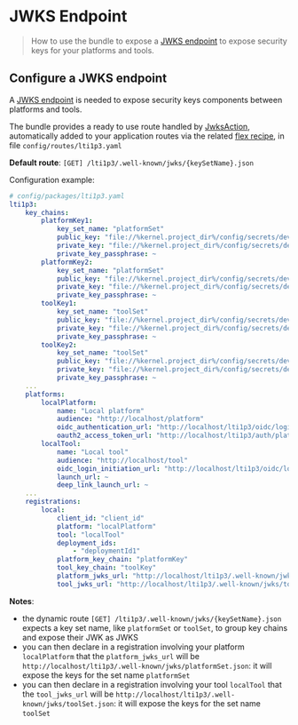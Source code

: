 # JWKS Endpoint

> How to use the bundle to expose a [JWKS endpoint](https://auth0.com/docs/tokens/concepts/jwks) to expose security keys for your platforms and tools.

## Configure a JWKS endpoint

A [JWKS endpoint](https://auth0.com/docs/tokens/concepts/jwks) is needed to expose security keys components between platforms and tools.

The bundle provides a ready to use route handled by [JwksAction](../../Action/Jwks/JwksAction.php), automatically added to your application routes via the related [flex recipe](https://github.com/symfony/recipes-contrib/tree/master/oat-sa/bundle-lti1p3), in file `config/routes/lti1p3.yaml`

**Default route**: `[GET] /lti1p3/.well-known/jwks/{keySetName}.json`

Configuration example:
```yaml
# config/packages/lti1p3.yaml
lti1p3:
    key_chains:
        platformKey1:
            key_set_name: "platformSet"
            public_key: "file://%kernel.project_dir%/config/secrets/dev/platform/public1.key"
            private_key: "file://%kernel.project_dir%/config/secrets/dev/platform/private1.key"
            private_key_passphrase: ~
        platformKey2:
            key_set_name: "platformSet"
            public_key: "file://%kernel.project_dir%/config/secrets/dev/platform/public2.key"
            private_key: "file://%kernel.project_dir%/config/secrets/dev/platform/private2.key"
            private_key_passphrase: ~
        toolKey1:
            key_set_name: "toolSet"
            public_key: "file://%kernel.project_dir%/config/secrets/dev/tool/public1.key"
            private_key: "file://%kernel.project_dir%/config/secrets/dev/tool/private1.key"
            private_key_passphrase: ~
        toolKey2:
            key_set_name: "toolSet"
            public_key: "file://%kernel.project_dir%/config/secrets/dev/tool/public2.key"
            private_key: "file://%kernel.project_dir%/config/secrets/dev/tool/private2.key"
            private_key_passphrase: ~
    ...
    platforms:
        localPlatform:
            name: "Local platform"
            audience: "http://localhost/platform"
            oidc_authentication_url: "http://localhost/lti1p3/oidc/login-authentication"
            oauth2_access_token_url: "http://localhost/lti1p3/auth/platformKey/token"
        localTool:
            name: "Local tool"
            audience: "http://localhost/tool"
            oidc_login_initiation_url: "http://localhost/lti1p3/oidc/login-initiation"
            launch_url: ~
            deep_link_launch_url: ~
    ...
    registrations:
        local:
            client_id: "client_id"
            platform: "localPlatform"
            tool: "localTool"
            deployment_ids:
                - "deploymentId1"
            platform_key_chain: "platformKey"
            tool_key_chain: "toolKey"
            platform_jwks_url: "http://localhost/lti1p3/.well-known/jwks/platformSet.json"
            tool_jwks_url: "http://localhost/lti1p3/.well-known/jwks/toolSet.json"
```

**Notes**:
- the dynamic route `[GET] /lti1p3/.well-known/jwks/{keySetName}.json` expects a key set name, like `platformSet` or `toolSet`, to group key chains and expose their JWK as JWKS
- you can then declare in a registration involving your platform `localPlatform` that the `platform_jwks_url` will be `http://localhost/lti1p3/.well-known/jwks/platformSet.json`: it will expose the keys for the set name `platformSet`
- you can then declare in a registration involving your tool `localTool` that the `tool_jwks_url` will be `http://localhost/lti1p3/.well-known/jwks/toolSet.json`: it will expose the keys for the set name `toolSet`
